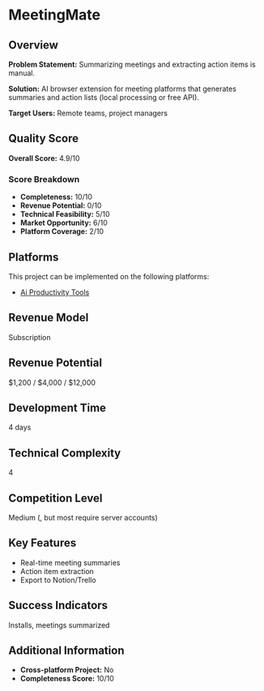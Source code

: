 # MeetingMate

## Overview
**Problem Statement:** Summarizing meetings and extracting action items is manual.

**Solution:** AI browser extension for meeting platforms that generates summaries and action lists (local processing or free API).

**Target Users:** Remote teams, project managers

## Quality Score
**Overall Score:** 4.9/10

### Score Breakdown
- **Completeness:** 10/10
- **Revenue Potential:** 0/10
- **Technical Feasibility:** 5/10
- **Market Opportunity:** 6/10
- **Platform Coverage:** 2/10

## Platforms
This project can be implemented on the following platforms:
- [Ai Productivity Tools](./platforms/ai-productivity-tools/)

## Revenue Model
Subscription

## Revenue Potential
$1,200 / $4,000 / $12,000

## Development Time
4 days

## Technical Complexity
4

## Competition Level
Medium (, but most require server accounts)

## Key Features
- Real-time meeting summaries
- Action item extraction
- Export to Notion/Trello

## Success Indicators
Installs, meetings summarized

## Additional Information
- **Cross-platform Project:** No
- **Completeness Score:** 10/10
